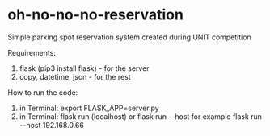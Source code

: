 # oh-no-no-no-reservation
Simple parking spot reservation system created during UNIT competition

Requirements:
1. flask (pip3 install flask) - for the server
2. copy, datetime, json - for the rest

How to run the code:
1. in Terminal: export FLASK_APP=server.py
2. in Terminal: flask run (localhost) or flask run --host <host> for example flask run --host 192.168.0.66
